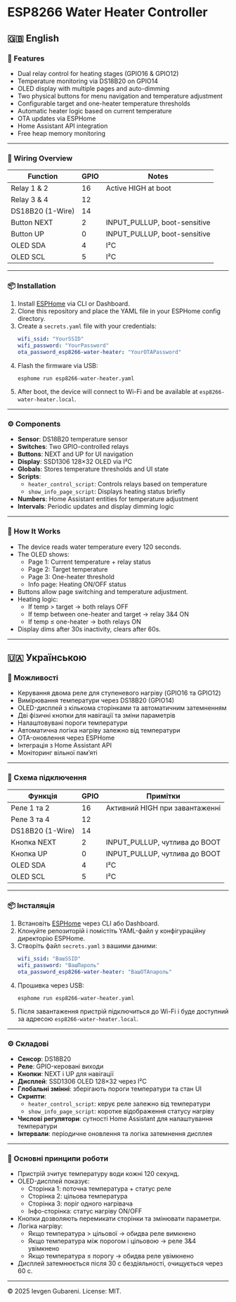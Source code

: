 # ESP8266 Water Heater Controller

## 🇬🇧 English

### 🔧 Features
- Dual relay control for heating stages (GPIO16 & GPIO12)
- Temperature monitoring via DS18B20 on GPIO14
- OLED display with multiple pages and auto-dimming
- Two physical buttons for menu navigation and temperature adjustment
- Configurable target and one-heater temperature thresholds
- Automatic heater logic based on current temperature
- OTA updates via ESPHome
- Home Assistant API integration
- Free heap memory monitoring

---

### 🔌 Wiring Overview

| Function                  | GPIO | Notes                                 |
|---------------------------|------|----------------------------------------|
| Relay 1 & 2               | 16   | Active HIGH at boot                   |
| Relay 3 & 4               | 12   |                                        |
| DS18B20 (1-Wire)          | 14   |                                        |
| Button NEXT               | 2    | INPUT_PULLUP, boot-sensitive          |
| Button UP                 | 0    | INPUT_PULLUP, boot-sensitive          |
| OLED SDA                  | 4    | I²C                                    |
| OLED SCL                  | 5    | I²C                                    |

---

### 📦 Installation

1. Install [ESPHome](https://esphome.io/) via CLI or Dashboard.
2. Clone this repository and place the YAML file in your ESPHome config directory.
3. Create a `secrets.yaml` file with your credentials:
   ```yaml
   wifi_ssid: "YourSSID"
   wifi_password: "YourPassword"
   ota_password_esp8266-water-heater: "YourOTAPassword"
   ```
4. Flash the firmware via USB:
   ```
   esphome run esp8266-water-heater.yaml
   ```
5. After boot, the device will connect to Wi-Fi and be available at `esp8266-water-heater.local`.

---

### ⚙️ Components

- **Sensor**: DS18B20 temperature sensor
- **Switches**: Two GPIO-controlled relays
- **Buttons**: NEXT and UP for UI navigation
- **Display**: SSD1306 128×32 OLED via I²C
- **Globals**: Stores temperature thresholds and UI state
- **Scripts**:
  - `heater_control_script`: Controls relays based on temperature
  - `show_info_page_script`: Displays heating status briefly
- **Numbers**: Home Assistant entities for temperature adjustment
- **Intervals**: Periodic updates and display dimming logic

---

### 🧠 How It Works

- The device reads water temperature every 120 seconds.
- The OLED shows:
  - Page 1: Current temperature + relay status
  - Page 2: Target temperature
  - Page 3: One-heater threshold
  - Info page: Heating ON/OFF status
- Buttons allow page switching and temperature adjustment.
- Heating logic:
  - If temp > target → both relays OFF
  - If temp between one-heater and target → relay 3&4 ON
  - If temp ≤ one-heater → both relays ON
- Display dims after 30s inactivity, clears after 60s.

---

## 🇺🇦 Українською

### 🔧 Можливості
- Керування двома реле для ступеневого нагріву (GPIO16 та GPIO12)
- Вимірювання температури через DS18B20 (GPIO14)
- OLED-дисплей з кількома сторінками та автоматичним затемненням
- Дві фізичні кнопки для навігації та зміни параметрів
- Налаштовувані пороги температури
- Автоматична логіка нагріву залежно від температури
- OTA-оновлення через ESPHome
- Інтеграція з Home Assistant API
- Моніторинг вільної пам’яті

---

### 🔌 Схема підключення

| Функція                   | GPIO | Примітки                              |
|---------------------------|------|----------------------------------------|
| Реле 1 та 2               | 16   | Активний HIGH при завантаженні        |
| Реле 3 та 4               | 12   |                                        |
| DS18B20 (1-Wire)          | 14   |                                        |
| Кнопка NEXT               | 2    | INPUT_PULLUP, чутлива до BOOT         |
| Кнопка UP                 | 0    | INPUT_PULLUP, чутлива до BOOT         |
| OLED SDA                  | 4    | I²C                                    |
| OLED SCL                  | 5    | I²C                                    |

---

### 📦 Інсталяція

1. Встановіть [ESPHome](https://esphome.io/) через CLI або Dashboard.
2. Клонуйте репозиторій і помістіть YAML-файл у конфігураційну директорію ESPHome.
3. Створіть файл `secrets.yaml` з вашими даними:
   ```yaml
   wifi_ssid: "ВашSSID"
   wifi_password: "ВашПароль"
   ota_password_esp8266-water-heater: "ВашOTAпароль"
   ```
4. Прошивка через USB:
   ```
   esphome run esp8266-water-heater.yaml
   ```
5. Після завантаження пристрій підключиться до Wi-Fi і буде доступний за адресою `esp8266-water-heater.local`.

---

### ⚙️ Складові

- **Сенсор**: DS18B20
- **Реле**: GPIO-керовані виходи
- **Кнопки**: NEXT і UP для навігації
- **Дисплей**: SSD1306 OLED 128×32 через I²C
- **Глобальні змінні**: зберігають пороги температури та стан UI
- **Скрипти**:
  - `heater_control_script`: керує реле залежно від температури
  - `show_info_page_script`: коротке відображення статусу нагріву
- **Числові регулятори**: сутності Home Assistant для налаштування температури
- **Інтервали**: періодичне оновлення та логіка затемнення дисплея

---

### 🧠 Основні принципи роботи

- Пристрій зчитує температуру води кожні 120 секунд.
- OLED-дисплей показує:
  - Сторінка 1: поточна температура + статус реле
  - Сторінка 2: цільова температура
  - Сторінка 3: поріг одного нагрівача
  - Інфо-сторінка: статус нагріву ON/OFF
- Кнопки дозволяють перемикати сторінки та змінювати параметри.
- Логіка нагріву:
  - Якщо температура > цільової → обидва реле вимкнено
  - Якщо температура між порогом і цільовою → реле 3&4 увімкнено
  - Якщо температура ≤ порогу → обидва реле увімкнено
- Дисплей затемнюється після 30 с бездіяльності, очищується через 60 с.

---

© 2025 Ievgen Gubareni. License: MIT.

